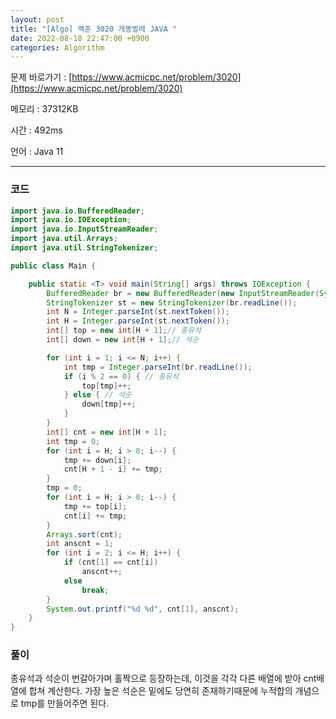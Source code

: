 ```yaml
---
layout: post
title: "[Algo] 백준 3020 개똥벌레 JAVA "
date: 2022-08-18 22:47:00 +0900
categories: Algorithm
---
```


문제 바로가기 : [https://www.acmicpc.net/problem/3020](https://www.acmicpc.net/problem/3020)

메모리 : 37312KB

시간 : 492ms

언어 : Java 11

---

### 코드

```java
import java.io.BufferedReader;
import java.io.IOException;
import java.io.InputStreamReader;
import java.util.Arrays;
import java.util.StringTokenizer;

public class Main {

    public static <T> void main(String[] args) throws IOException {
        BufferedReader br = new BufferedReader(new InputStreamReader(System.in));
        StringTokenizer st = new StringTokenizer(br.readLine());
        int N = Integer.parseInt(st.nextToken());
        int H = Integer.parseInt(st.nextToken());
        int[] top = new int[H + 1];// 종유석
        int[] down = new int[H + 1];// 석순

        for (int i = 1; i <= N; i++) {
            int tmp = Integer.parseInt(br.readLine());
            if (i % 2 == 0) { // 종유석
                top[tmp]++;
            } else { // 석순
                down[tmp]++;
            }
        }
        int[] cnt = new int[H + 1];
        int tmp = 0;
        for (int i = H; i > 0; i--) {
            tmp += down[i];
            cnt[H + 1 - i] += tmp;
        }
        tmp = 0;
        for (int i = H; i > 0; i--) {
            tmp += top[i];
            cnt[i] += tmp;
        }
        Arrays.sort(cnt);
        int anscnt = 1;
        for (int i = 2; i <= H; i++) {
            if (cnt[1] == cnt[i])
                anscnt++;
            else
                break;
        }
        System.out.printf("%d %d", cnt[1], anscnt);
    }
}
```

### 풀이

종유석과 석순이 번갈아가며 홀짝으로 등장하는데, 이것을 각각 다른 배열에 받아 cnt배열에 합쳐 계산한다.
가장 높은 석순은 밑에도 당연히 존재하기때문에 누적합의 개념으로 tmp를 만들어주면 된다.
